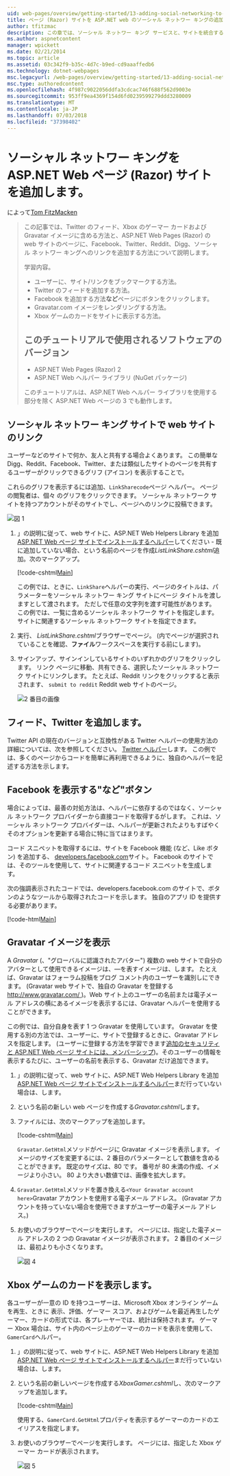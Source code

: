 ```yaml
---
uid: web-pages/overview/getting-started/13-adding-social-networking-to-your-web-site
title: ページ (Razor) サイトを ASP.NET web のソーシャル ネットワー キングの追加 |Microsoft Docs
author: tfitzmac
description: この章では、ソーシャル ネットワー キング サービスと、サイトを統合する方法について説明します。 この章では、ユーザー web サイトをブックマーク/リンクできるようにする方法を学習しています.
ms.author: aspnetcontent
manager: wpickett
ms.date: 02/21/2014
ms.topic: article
ms.assetid: 03c342f9-b35c-4d7c-b9ed-cd9aaaffedb6
ms.technology: dotnet-webpages
msc.legacyurl: /web-pages/overview/getting-started/13-adding-social-networking-to-your-web-site
msc.type: authoredcontent
ms.openlocfilehash: 4f987c9022056ddfa3cdcac746f688f562d9003e
ms.sourcegitcommit: 953ff9ea4369f154d6fd0239599279ddd3280009
ms.translationtype: MT
ms.contentlocale: ja-JP
ms.lasthandoff: 07/03/2018
ms.locfileid: "37398402"
---
```

<a name="adding-social-networking-to-aspnet-web-pages-razor-sites"></a>ソーシャル ネットワー キングを ASP.NET Web ページ (Razor) サイトを追加します。
====================
によって[Tom FitzMacken](https://github.com/tfitzmac)

> この記事では、Twitter のフィード、Xbox のゲーマー カードおよび Gravatar イメージに含める方法と、ASP.NET Web Pages (Razor) の web サイトのページに、Facebook、Twitter、Reddit、Digg、ソーシャル ネットワー キングへのリンクを追加する方法について説明します。
> 
> 学習内容。
> 
> - ユーザーに、サイト/リンクをブックマークする方法。
> - Twitter のフィードを追加する方法。
> - Facebook を追加する方法**など**ページにボタンをクリックします。
> - Gravatar.com イメージをレンダリングする方法。
> - Xbox ゲームのカードをサイトに表示する方法。
>   
> 
> ## <a name="software-versions-used-in-the-tutorial"></a>このチュートリアルで使用されるソフトウェアのバージョン
> 
> 
> - ASP.NET Web Pages (Razor) 2
> - ASP.NET Web ヘルパー ライブラリ (NuGet パッケージ)
>   
> 
> このチュートリアルは、ASP.NET Web ヘルパー ライブラリを使用する部分を除く ASP.NET Web ページの 3 でも動作します。


<a id="Linking_Your_Website"></a>
## <a name="linking-your-website-on-social-networking-sites"></a>ソーシャル ネットワー キング サイトで web サイトのリンク

ユーザーなどのサイトで何か、友人と共有する場合よくあります。 この簡単な Digg、Reddit、Facebook、Twitter、または類似したサイトのページを共有するユーザーがクリックできるグリフ (アイコン) を表示することで。

これらのグリフを表示するには追加、`LinkSharecode`ページ ヘルパー。 ページの閲覧者は、個々 のグリフをクリックできます。 ソーシャル ネットワーク サイトを持つアカウントがそのサイトでし、ページへのリンクに投稿できます。

![図 1](13-adding-social-networking-to-your-web-site/_static/image1.jpg)

1. 」の説明に従って、web サイトに、ASP.NET Web Helpers Library を追加[ASP.NET Web ページ サイトでインストールするヘルパー](https://go.microsoft.com/fwlink/?LinkId=252372)してください - 既に追加していない場合、という名前のページを作成*ListLinkShare.cshtml*追加。次のマークアップ。

    [!code-cshtml[Main](13-adding-social-networking-to-your-web-site/samples/sample1.cshtml)]

    この例では、ときに、`LinkShare`ヘルパーの実行、ページのタイトルは、パラメーターをソーシャル ネットワー キング サイトにページ タイトルを渡しますとして渡されます。 ただしで任意の文字列を渡す可能性があります。 この例では、一覧に含めるソーシャル ネットワーク サイトを指定します。 サイトに関連するソーシャル ネットワーク サイトを指定できます。
2. 実行、 *ListLinkShare.cshtml*ブラウザーでページ。 (内でページが選択されていることを確認、**ファイル**ワークスペースを実行する前にします)。
3. サインアップ、サインインしているサイトのいずれかのグリフをクリックします。 リンク ページに移動、共有できる、選択したソーシャル ネットワーク サイトにリンクします。 たとえば、Reddit リンクをクリックすると表示されます、 `submit to reddit` Reddit web サイトのページ。

     ![2 番目の画像](13-adding-social-networking-to-your-web-site/_static/image2.jpg)

<a id="Adding_a_Twitter_Feed"></a>
## <a name="adding-a-twitter-feed"></a>フィード、Twitter を追加します。

Twitter API の現在のバージョンと互換性がある Twitter ヘルパーの使用方法の詳細については、次を参照してください。 [Twitter ヘルパー](../ui-layouts-and-themes/twitter-helper.md)します。 この例では、多くのページからコードを簡単に再利用できるように、独自のヘルパーを記述する方法を示します。

<a id="Displaying_a_Facebook_Button"></a>
## <a name="displaying-a-facebook-quotlikequot-button"></a>Facebook を表示する&quot;など&quot;ボタン

場合によっては、最善の対処方法は、ヘルパーに依存するのではなく、ソーシャル ネットワーク プロバイダーから直接コードを取得するがします。 これは、ソーシャル ネットワーク プロバイダーは、ヘルパーが更新されたよりもすばやくそのオプションを更新する場合に特に当てはまります。

コード スニペットを取得するには、サイトを Facebook 機能 (など、Like ボタン) を追加する、 [developers.facebook.com](https://developers.facebook.com/)サイト。 Facebook のサイトでは、そのツールを使用して、サイトに関連するコード スニペットを生成します。

次の強調表示されたコードでは、developers.facebook.com のサイトで、ボタンのようなツールから取得されたコードを示します。 独自のアプリ ID を提供する必要があります。

[!code-html[Main](13-adding-social-networking-to-your-web-site/samples/sample2.html?highlight=7-14,16-17)]

<a id="Rendering_a_Gravatar_Image"></a>
## <a name="rendering-a-gravatar-image"></a>Gravatar イメージを表示

A *Gravatar* (、&quot;グローバルに認識されたアバター&quot;) 複数の web サイトで自分のアバターとして使用できるイメージは、&#8212;を表すイメージは、します。 たとえば、Gravatar はフォーラム投稿をブログ コメント内のユーザーを識別しにできます。 (Gravatar web サイトで、独自の Gravatar を登録する[ http://www.gravatar.com/ ](http://www.gravatar.com/))。Web サイト上のユーザーの名前または電子メール アドレスの横にあるイメージを表示するには、Gravatar ヘルパーを使用することができます。

この例では、自分自身を表す 1 つ Gravatar を使用しています。 Gravatar を使用する別の方法では、ユーザーに、サイトで登録するときに、Gravatar アドレスを指定します。 (ユーザーに登録する方法を学習できます[追加のセキュリティと ASP.NET Web ページ サイトには、メンバーシップ](https://go.microsoft.com/fwlink/?LinkId=202904))。そのユーザーの情報を表示するたびに、ユーザーの名前を表示する、Gravatar だけ追加できます。

1. 」の説明に従って、web サイトに、ASP.NET Web Helpers Library を追加[ASP.NET Web ページ サイトでインストールするヘルパー](https://go.microsoft.com/fwlink/?LinkId=252372)まだ行っていない場合は、します。
2. という名前の新しい web ページを作成する*Gravatar.cshtml*します。
3. ファイルには、次のマークアップを追加します。 

    [!code-cshtml[Main](13-adding-social-networking-to-your-web-site/samples/sample3.cshtml)]

    `Gravatar.GetHtml`メソッドがページに Gravatar イメージを表示します。 イメージのサイズを変更するには、2 番目のパラメーターとして数値を含めることができます。 既定のサイズは、80 です。 番号が 80 未満の作成、イメージより小さい。 80 より大きい数値では、画像を拡大します。
4. `Gravatar.GetHtml`メソッドを置き換える`<Your Gravatar account here>`Gravatar アカウントを使用する電子メール アドレス。 (Gravatar アカウントを持っていない場合を使用できますがユーザーの電子メール アドレス。)
5. お使いのブラウザーでページを実行します。 ページには、指定した電子メール アドレスの 2 つの Gravatar イメージが表示されます。 2 番目のイメージは、最初よりも小さくなります。 

    ![図 4](13-adding-social-networking-to-your-web-site/_static/image3.jpg)

<a id="Displaying_an_Xbox_Gamer_Card"></a>
## <a name="displaying-an-xbox-gamer-card"></a>Xbox ゲームのカードを表示します。

各ユーザーが一意の ID を持つユーザーは、Microsoft Xbox オンライン ゲームを再生、ときに 表示、評価、ゲーマー スコア、およびゲームを最近再生したゲーマー、カードの形式では、各プレーヤーでは、統計は保持されます。 ゲーマー Xbox 場合は、サイト内のページ上のゲーマーのカードを表示を使用して、`GamerCard`ヘルパー。

1. 」の説明に従って、web サイトに、ASP.NET Web Helpers Library を追加[ASP.NET Web ページ サイトでインストールするヘルパー](https://go.microsoft.com/fwlink/?LinkId=252372)まだ行っていない場合は、します。
2. という名前の新しいページを作成する*XboxGamer.cshtml*し、次のマークアップを追加します。

    [!code-cshtml[Main](13-adding-social-networking-to-your-web-site/samples/sample4.cshtml)]

    使用する、`GamerCard.GetHtml`プロパティを表示するゲーマーのカードのエイリアスを指定します。
3. お使いのブラウザーでページを実行します。 ページには、指定した Xbox ゲーマー カードが表示されます。

    ![図 5](13-adding-social-networking-to-your-web-site/_static/image4.jpg)
